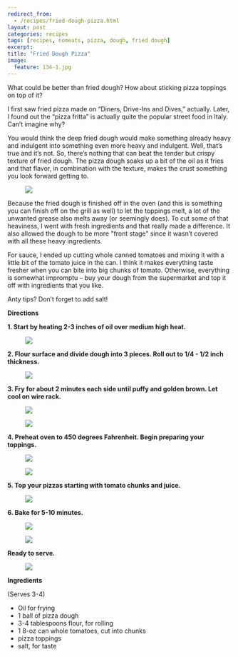 ```yaml
---
redirect_from: 
  - /recipes/fried-dough-pizza.html
layout: post
categories: recipes
tags: [recipes, nomeats, pizza, dough, fried dough]
excerpt: 
title: "Fried Dough Pizza"
image:
  feature: 134-1.jpg
---
```


What could be better than fried dough?  How about sticking pizza toppings on top of it?  

I first saw fried pizza made on “Diners, Drive-Ins and Dives,” actually.  Later, I found out the “pizza fritta” is actually quite the popular street food in Italy.  Can’t imagine why?

You would think the deep fried dough would make something already heavy and indulgent into something even more heavy and indulgent.  Well, that’s true and it’s not.  So, there’s nothing that can beat the tender but crispy texture of fried dough.  The pizza dough soaks up a bit of the oil as it fries and that flavor, in combination with the texture, makes the crust something you look forward getting to.

<figure> <img src='/images/134-2.jpg'> </figure>

Because the fried dough is finished off in the oven (and this is something you can finish off on the grill as well) to let the toppings melt, a lot of the unwanted grease also melts away (or seemingly does).  To cut some of that heaviness, I went with fresh ingredients and that really made a difference.  It also allowed the dough to be more "front stage" since it wasn’t covered with all these heavy ingredients.

For sauce, I ended up cutting whole canned tomatoes and mixing it with a little bit of the tomato juice in the can.  I think it makes everything taste fresher when you can bite into big chunks of tomato.   Otherwise, everything is somewhat impromptu – buy your dough from the supermarket and top it off with ingredients that you like.  

Anty tips?  Don’t forget to add salt!
 
__Directions__ 

__1. Start by heating 2-3 inches of oil over medium high heat.__  

<figure> <img src='/images/134-3.jpg'> </figure>


__2. Flour surface and divide dough into 3 pieces. Roll out to 1/4 - 1/2 inch thickness.__

<figure> <img src='/images/134-4.jpg'> </figure>

__3. Fry for about 2 minutes each side until puffy and golden brown.  Let cool on wire rack.__

<figure> <img src='/images/134-5.jpg'> </figure>

<figure> <img src='/images/134-6.jpg'> </figure>

__4. Preheat oven to 450 degrees Fahrenheit.  Begin preparing your toppings.__

<figure> <img src='/images/134-7.jpg'> </figure>

<figure> <img src='/images/134-8.jpg'> </figure>

__5. Top your pizzas starting with tomato chunks and juice.__  

<figure> <img src='/images/134-10.jpg'> </figure>

__6. Bake for 5-10 minutes.__

<figure> <img src='/images/134-11.jpg'> </figure>

<figure> <img src='/images/134-12.jpg'> </figure>

__Ready to serve.__

<figure> <img src='/images/134-13.jpg'> </figure>

<section class='recipe'>
<p><strong>Ingredients</strong></p>

<p>(Serves 3-4)</p>

<ul><li>Oil for frying</li><li>1 ball of pizza dough</li><li>3-4 tablespoons flour, for rolling</li><li>1 8-oz can whole tomatoes, cut into chunks</li><li>pizza toppings</li><li>salt, for taste</li></ul></section>